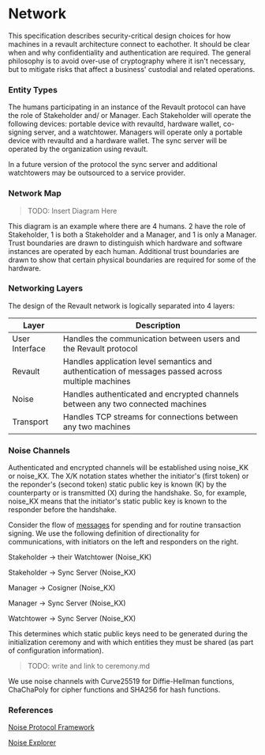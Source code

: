 # Network

This specification describes security-critical design choices for how machines in a revault architecture connect to eachother. It should be clear when and why confidentiality and authentication are required. The general philosophy is to avoid over-use of cryptography where it isn't necessary, but to mitigate risks that affect a business' custodial and related operations. 

### Entity Types

The humans participating in an instance of the Revault protocol can have the role of Stakeholder and/ or Manager. Each Stakeholder will operate the following devices: portable device with revaultd, hardware wallet, co-signing server, and a watchtower. Managers will operate only a portable device with revaultd and a hardware wallet. The sync server will be operated by the organization using revault.

In a future version of the protocol the sync server and additional watchtowers may be outsourced to a service provider.

### Network Map 

> TODO: Insert Diagram Here 

This diagram is an example where there are 4 humans. 2 have the role of Stakeholder, 1 is both a Stakeholder and a Manager, and 1 is only a Manager. Trust boundaries are drawn to distinguish which hardware and software instances are operated by each human. Additional trust boundaries are drawn to show that certain physical boundaries are required for some of the hardware.

### Networking Layers

The design of the Revault network is logically separated into 4 layers:

| Layer          | Description                                                                                       |
|----------------|---------------------------------------------------------------------------------------------------|
| User Interface | Handles the communication between users and the Revault protocol                                  |
| Revault        | Handles application level semantics and authentication of messages passed across multiple machines|
| Noise          | Handles authenticated and encrypted channels between any two connected machines                   |
| Transport      | Handles TCP streams for connections between any two machines                                      |

### Noise Channels

Authenticated and encrypted channels will be established using noise_KK or noise_KX. The X/K notation states whether the initiator's (first token) or the reponder's (second token) static public key is known (K) by the counterparty or is transmitted (X) during the handshake. So, for example, noise_KX means that the initiator's static public key is known to the responder before the handshake.

Consider the flow of [messages](https://github.com/re-vault/practical-revault/blob/master/messages.md) for spending and for routine transaction signing. We use the following definition of directionality for communications, with initiators on the left and responders on the right. 

Stakeholder -> their Watchtower (Noise_KK)

Stakeholder -> Sync Server (Noise_KX)

Manager -> Cosigner (Noise_KX)

Manager -> Sync Server (Noise_KX)  

Watchtower -> Sync Server (Noise_KX)

This determines which static public keys need to be generated during the initialization ceremony and with which entities they must be shared (as part of configuration information). 

> TODO: write and link to ceremony.md

We use noise channels with Curve25519 for Diffie-Hellman functions, ChaChaPoly for cipher functions and SHA256 for hash functions.

### References

[Noise Protocol Framework](http://noiseprotocol.org/noise.html#application-responsibilities)

[Noise Explorer](https://noiseexplorer.com/patterns/KX/)


